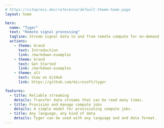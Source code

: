 ```yaml
---
# https://vitepress.dev/reference/default-theme-home-page
layout: home

hero:
  name: "Tyger"
  text: "Remote signal processing"
  tagline: Stream signal data to and from remote compute for on-demand stream processing.
  actions:
    - theme: brand
      text: Introduction
      link: /markdown-examples
    - theme: brand
      text: Get Started
      link: /markdown-examples
    - theme: alt
      text: View on GitHub
      link: https://github.com/microsoft/tyger

features:
  - title: Reliable streaming
    details: Transfer data streams that can be read many times.
  - title: Provision and manage compute jobs
    details: A simple model for provisioning compute jobs.
  - title: Any language, any kind of data
    details: Tyger can be used with any language and and data format.
---
```


